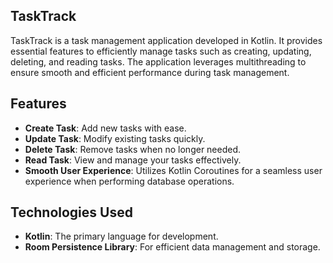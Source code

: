 ## TaskTrack

TaskTrack is a task management application developed in Kotlin. It provides essential features to efficiently manage tasks such as creating, updating, deleting, and reading tasks. The application leverages multithreading to ensure smooth and efficient performance during task management.

## Features

- **Create Task**: Add new tasks with ease.
- **Update Task**: Modify existing tasks quickly.
- **Delete Task**: Remove tasks when no longer needed.
- **Read Task**: View and manage your tasks effectively.
- **Smooth User Experience**: Utilizes Kotlin Coroutines for a seamless user experience when performing database operations.

## Technologies Used

- **Kotlin**: The primary language for development.
- **Room Persistence Library**: For efficient data management and storage.

